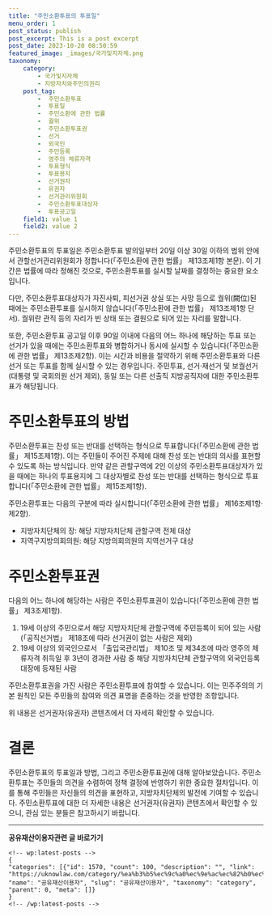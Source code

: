 ```yaml
---
title: "주민소환투표의 투표일"
menu_order: 1
post_status: publish
post_excerpt: This is a post excerpt
post_date: 2023-10-20 08:50:59
featured_image: _images/국가및지자체.png
taxonomy:
    category:
        - 국가및지자체
        - 지방자치와주민의권리
    post_tag:
        -  주민소환투표
        -  투표일
        -  주민소환에 관한 법률
        -  궐위
        -  주민소환투표권
        -  선거
        -  외국인
        -  주민등록
        -  영주의 체류자격
        -  투표형식
        -  투표용지
        -  선거권자
        -  유권자
        -  선거관리위원회
        -  주민소환투표대상자
        -  투표공고일
    field1: value 1
    field2: value 2
---
```



주민소환투표의 투표일은 주민소환투표 발의일부터 20일 이상 30일 이하의 범위 안에서 관할선거관리위원회가 정합니다(「주민소환에 관한 법률」 제13조제1항 본문). 이 기간은 법률에 따라 정해진 것으로, 주민소환투표를 실시할 날짜를 결정하는 중요한 요소입니다.

다만, 주민소환투표대상자가 자진사퇴, 피선거권 상실 또는 사망 등으로 궐위(闕位)된 때에는 주민소환투표를 실시하지 않습니다(「주민소환에 관한 법률」 제13조제1항 단서). 궐위란 관직 등의 자리가 빈 상태 또는 결원으로 되어 있는 자리를 말합니다.

또한, 주민소환투표 공고일 이후 90일 이내에 다음의 어느 하나에 해당하는 투표 또는 선거가 있을 때에는 주민소환투표와 병합하거나 동시에 실시할 수 있습니다(「주민소환에 관한 법률」 제13조제2항). 이는 시간과 비용을 절약하기 위해 주민소환투표와 다른 선거 또는 투표를 함께 실시할 수 있는 경우입니다. 주민투표, 선거·재선거 및 보궐선거(대통령 및 국회의원 선거 제외), 동일 또는 다른 선출직 지방공직자에 대한 주민소환투표가 해당됩니다.

# 주민소환투표의 방법

주민소환투표는 찬성 또는 반대를 선택하는 형식으로 투표합니다(「주민소환에 관한 법률」 제15조제1항). 이는 주민들이 주어진 주제에 대해 찬성 또는 반대의 의사를 표현할 수 있도록 하는 방식입니다. 만약 같은 관할구역에 2인 이상의 주민소환투표대상자가 있을 때에는 하나의 투표용지에 그 대상자별로 찬성 또는 반대를 선택하는 형식으로 투표합니다(「주민소환에 관한 법률」 제15조제1항).

주민소환투표는 다음의 구분에 따라 실시합니다(「주민소환에 관한 법률」 제16조제1항·제2항).
- 지방자치단체의 장: 해당 지방자치단체 관할구역 전체 대상
- 지역구지방의회의원: 해당 지방의회의원의 지역선거구 대상

# 주민소환투표권

다음의 어느 하나에 해당하는 사람은 주민소환투표권이 있습니다(「주민소환에 관한 법률」 제3조제1항).
1. 19세 이상의 주민으로서 해당 지방자치단체 관할구역에 주민등록이 되어 있는 사람(「공직선거법」 제18조에 따라 선거권이 없는 사람은 제외)
2. 19세 이상의 외국인으로서 「출입국관리법」 제10조 및 제34조에 따라 영주의 체류자격 취득일 후 3년이 경과한 사람 중 해당 지방자치단체 관할구역의 외국인등록대장에 등재된 사람

주민소환투표권을 가진 사람은 주민소환투표에 참여할 수 있습니다. 이는 민주주의의 기본 원칙인 모든 주민들의 참여와 의견 표명을 존중하는 것을 반영한 조항입니다.

위 내용은 선거권자(유권자) 콘텐츠에서 더 자세히 확인할 수 있습니다.

# 결론

주민소환투표의 투표일과 방법, 그리고 주민소환투표권에 대해 알아보았습니다. 주민소환투표는 주민들의 의견을 수렴하여 정책 결정에 반영하기 위한 중요한 절차입니다. 이를 통해 주민들은 자신들의 의견을 표현하고, 지방자치단체의 발전에 기여할 수 있습니다. 주민소환투표에 대한 더 자세한 내용은 선거권자(유권자) 콘텐츠에서 확인할 수 있으니, 관심 있는 분들은 참고하시기 바랍니다.

<!-- wp:separator -->
<hr class="wp-block-separator has-alpha-channel-opacity"/>
<!-- /wp:separator -->
<!-- wp:group {"backgroundColor":"base","layout":{"type":"constrained"}} -->
<div class="wp-block-group has-base-background-color has-background">
<!-- wp:paragraph {"align":"center","fontSize":"large"} -->
<p class="has-text-align-center has-large-font-size"><strong>공유재산이용자관련 글 바로가기</strong></p>
<!-- /wp:paragraph -->

    <!-- wp:latest-posts -->
    {
    "categories": [{"id": 1570, "count": 100, "description": "", "link": "https://uknowlaw.com/category/%ea%b3%b5%ec%9c%a0%ec%9e%ac%ec%82%b0%ec%9d%b4%ec%9a%a9%ec%9e%90/", "name": "공유재산이용자", "slug": "공유재산이용자", "taxonomy": "category", "parent": 0, "meta": []}
    }
    <!-- /wp:latest-posts -->
    
</div>
<!-- /wp:group -->
    
